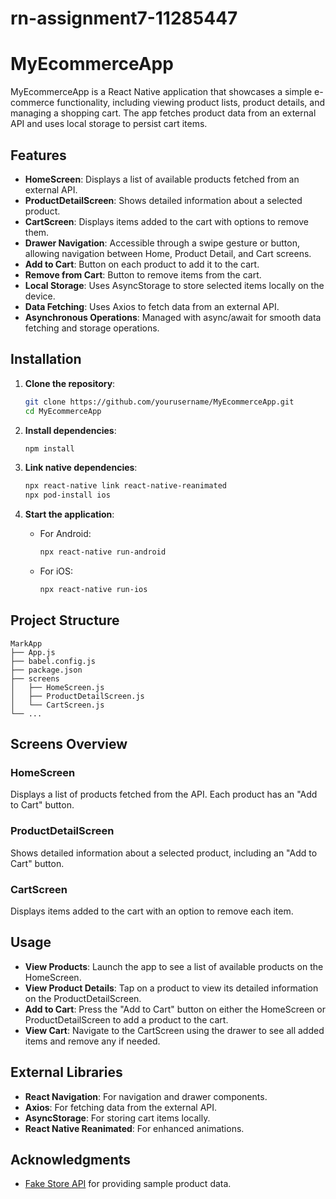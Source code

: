 # rn-assignment7-11285447

# MyEcommerceApp

MyEcommerceApp is a React Native application that showcases a simple e-commerce functionality, including viewing product lists, product details, and managing a shopping cart. The app fetches product data from an external API and uses local storage to persist cart items.

## Features

- **HomeScreen**: Displays a list of available products fetched from an external API.
- **ProductDetailScreen**: Shows detailed information about a selected product.
- **CartScreen**: Displays items added to the cart with options to remove them.
- **Drawer Navigation**: Accessible through a swipe gesture or button, allowing navigation between Home, Product Detail, and Cart screens.
- **Add to Cart**: Button on each product to add it to the cart.
- **Remove from Cart**: Button to remove items from the cart.
- **Local Storage**: Uses AsyncStorage to store selected items locally on the device.
- **Data Fetching**: Uses Axios to fetch data from an external API.
- **Asynchronous Operations**: Managed with async/await for smooth data fetching and storage operations.

## Installation

1. **Clone the repository**:
   ```bash
   git clone https://github.com/yourusername/MyEcommerceApp.git
   cd MyEcommerceApp
   ```

2. **Install dependencies**:
   ```bash
   npm install
   ```

3. **Link native dependencies**:
   ```bash
   npx react-native link react-native-reanimated
   npx pod-install ios
   ```

4. **Start the application**:
   - For Android:
     ```bash
     npx react-native run-android
     ```
   - For iOS:
     ```bash
     npx react-native run-ios
     ```

## Project Structure

```
MarkApp
├── App.js
├── babel.config.js
├── package.json
├── screens
│   ├── HomeScreen.js
│   ├── ProductDetailScreen.js
│   └── CartScreen.js
└── ...
```

## Screens Overview

### HomeScreen

Displays a list of products fetched from the API. Each product has an "Add to Cart" button.

### ProductDetailScreen

Shows detailed information about a selected product, including an "Add to Cart" button.

### CartScreen

Displays items added to the cart with an option to remove each item.

## Usage

- **View Products**: Launch the app to see a list of available products on the HomeScreen.
- **View Product Details**: Tap on a product to view its detailed information on the ProductDetailScreen.
- **Add to Cart**: Press the "Add to Cart" button on either the HomeScreen or ProductDetailScreen to add a product to the cart.
- **View Cart**: Navigate to the CartScreen using the drawer to see all added items and remove any if needed.

## External Libraries

- **React Navigation**: For navigation and drawer components.
- **Axios**: For fetching data from the external API.
- **AsyncStorage**: For storing cart items locally.
- **React Native Reanimated**: For enhanced animations.

## Acknowledgments

- [Fake Store API](https://fakestoreapi.com/) for providing sample product data.
